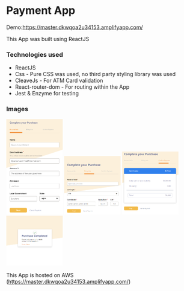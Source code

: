 <h1>Payment App</h1>
Demo:<a href="https://master.dkwqoa2u34153.amplifyapp.com/">https://master.dkwqoa2u34153.amplifyapp.com/</a>

<p>This App was built using ReactJS</p>

<h3>Technologies used</h3>
<ul>
<li>ReactJS</li>
<li>Css - Pure CSS was used, no third party styling library was used </li>
<li>CleaveJs - For ATM Card validation</li>
<li>React-router-dom - For routing within the App</li>
<li>Jest & Enzyme for testing</li>
</ul>

<h3 >Images</h3>
<img src="./src/assets/personal-info.PNG" alt="payment-info" width="150px" height="auto"/>
<img src="./src/assets/billing-info.PNG" alt="payment-info" width="150px" height="auto"/>
<img src="./src/assets/complete-payment.PNG"alt="payment-info"width="150px" height="auto" />
<img src="./src/assets/success.PNG" alt="payment-info" width="150px" height="auto" />

This App is hosted on AWS (<a href="https://master.dkwqoa2u34153.amplifyapp.com/">https://master.dkwqoa2u34153.amplifyapp.com/</a>)
